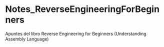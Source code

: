 # Notes_ReverseEngineeringForBeginners
Apuntes del libro Reverse Engineering for Beginners (Understanding Assembly Language)
